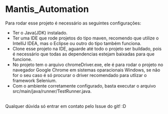 # Mantis_Automation

Para rodar esse projeto é necessário as seguintes configurações:

* Ter o Java(JDK) instalado. <br>
* Ter uma IDE que rode projetos do tipo maven, recomendo que utilize o IntelliJ IDEA, mas o Eclipse ou outro do tipo também funciona. <br>
* Clone esse projeto na IDE, aguarde até todo o projeto ser buildado, pois é necessário que todas as dependencias estejam baixadas para que funcione. <br>
* No projeto tem o arquivo chromeDriver.exe, ele é para rodar o projeto no navegador Google Chrome em sistemas oparacionais Windows, se não for o seu caso é só procurar o driver recomendado para utlizar o framework Selenium. <br>
* Com o ambiente corretamente configurado, basta executar o arquivo src/main/java/runner/TestRunner.java.<br>
<br>
Qualquer dúvida só entrar em contato pelo Issue do git! :D
